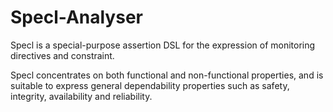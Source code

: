Specl-Analyser
==============

Specl is a special-purpose assertion DSL for the expression of monitoring directives and constraint.

Specl concentrates on both functional and non-functional properties, and is suitable to express general dependability properties such as safety, integrity, availability and reliability.
